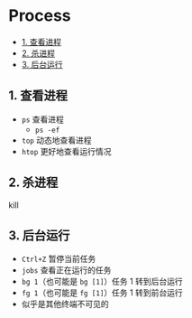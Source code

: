 # Process

- [1. 查看进程](#1-查看进程)
- [2. 杀进程](#2-杀进程)
- [3. 后台运行](#3-后台运行)

## 1. 查看进程

- `ps` 查看进程
  - `ps -ef`
- `top` 动态地查看进程
- `htop` 更好地查看运行情况

## 2. 杀进程

kill

## 3. 后台运行

- `Ctrl+Z` 暂停当前任务
- `jobs` 查看正在运行的任务
- `bg 1`（也可能是 `bg [1]`）任务 1 转到后台运行
- `fg 1`（也可能是 `fg [1]`）任务 1 转到前台运行
- 似乎是其他终端不可见的

